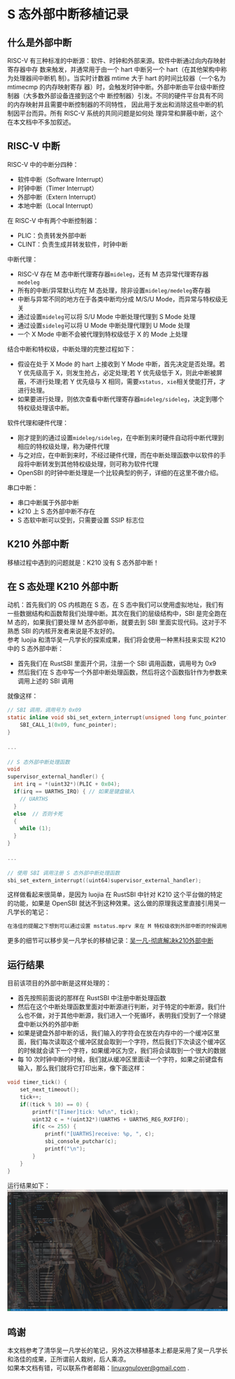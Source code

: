 # S 态外部中断移植记录

## 什么是外部中断
RISC-V 有三种标准的中断源：软件、时钟和外部来源。软件中断通过向内存映射寄存器中存
数来触发，并通常用于由一个 hart 中断另一个 hart（在其他架构中称为处理器间中断机
制）。当实时计数器 mtime 大于 hart 的时间比较器（一个名为 mtimecmp 的内存映射寄存
器）时，会触发时钟中断。外部中断由平台级中断控制器（大多数外部设备连接到这个中
断控制器）引发。不同的硬件平台具有不同的内存映射并且需要中断控制器的不同特性，
因此用于发出和消除这些中断的机制因平台而异。所有 RISC-V 系统的共同问题是如何处
理异常和屏蔽中断，这个在本文档中不多加叙述。  

## RISC-V 中断
RISC-V 中的中断分四种：  
+ 软件中断（Software Interrupt）
+ 时钟中断（Timer Interrupt）
+ 外部中断（Extern Interrupt）
+ 本地中断（Local Interrupt）

在 RISC-V 中有两个中断控制器：  
+ PLIC：负责转发外部中断
+ CLINT：负责生成并转发软件，时钟中断

中断代理：  
+ RISC-V 存在 M 态中断代理寄存器`mideleg`，还有 M 态异常代理寄存器`medeleg`
+ 所有的中断/异常默认均在 M 态处理，除非设置`mideleg/medeleg`寄存器
+ 中断与异常不同的地方在于各类中断均分成 M/S/U Mode，而异常与特权级无关
+ 通过设置`mideleg`可以将 S/U Mode 中断处理代理到 S Mode 处理
+ 通过设置`sideleg`可以将 U Mode 中断处理代理到 U Mode 处理
+ 一个 X Mode 中断不会被代理到特权级低于 X 的 Mode 上处理

结合中断和特权级，中断处理的完整过程如下：  
+ 假设在处于 X Mode 的 hart 上接收到 Y Mode 中断，首先决定是否处理。若 Y 优先级高于 X，则发生抢占，必定处理;若 Y 优先级低于 X，则此中断被屏蔽，不进行处理;若 Y 优先级与 X 相同，需要`xstatus, xie`相关使能打开，才进行处理。  
+ 如果要进行处理，则依次查看中断代理寄存器`mideleg/sideleg`，决定到哪个特权级处理该中断。  

软件代理和硬件代理：  
+ 刚才提到的通过设置`mideleg/sideleg`，在中断到来时硬件自动将中断代理到相应的特权级处理，称为硬件代理
+ 与之对应，在中断到来时，不经过硬件代理，而在中断处理函数中以软件的手段将中断转发到其他特权级处理，则可称为软件代理
+ OpenSBI 的时钟中断处理是一个比较典型的例子，详细的在这里不做介绍。  

串口中断：  
+ 串口中断属于外部中断
+ k210 上 S 态外部中断不存在
+ S 态软中断可以受到，只需要设置 SSIP 标志位

## K210 外部中断
移植过程中遇到的问题就是：K210 没有 S 态外部中断！  

## 在 S 态处理 K210 外部中断
动机：首先我们的 OS 内核跑在 S 态，在 S 态中我们可以使用虚拟地址，我们有一些数据结构和函数帮我们处理中断。其次在我们的层级结构中，SBI 是完全跑在 M 态的，如果我们要处理 M 态外部中断，就要去到 SBI 里面实现代码。这对于不熟悉 SBI 的内核开发者来说是不友好的。  
参考 luojia 和清华吴一凡学长的探索成果，我们将会使用一种黒科技来实现 K210 中的 S 态外部中断：  
+ 首先我们在 RustSBI 里面开个洞，注册一个 SBI 调用函数，调用号为 0x9
+ 然后我们在 S 态中写一个外部中断处理函数，然后将这个函数指针作为参数来调用上述的 SBI 调用

就像这样：  
```C
// SBI 调用，调用号为 0x09
static inline void sbi_set_extern_interrupt(unsigned long func_pointer) {
	SBI_CALL_1(0x09, func_pointer);
}

...

// S 态外部中断处理函数
void
supervisor_external_handler() {
  int irq = *(uint32*)(PLIC + 0x04);
  if(irq == UARTHS_IRQ) { // 如果是键盘输入
    // UARTHS
  }
  else  // 否则卡死
  {
    while (1);
  }
}

...

// 使用 SBI 调用注册 S 态外部中断处理函数
sbi_set_extern_interrupt((uint64)supervisor_external_handler);
```

这样做看起来很简单，是因为 luojia 在 RustSBI 中针对 K210 这个平台做的特定的功能，如果是 OpenSBI 就达不到这种效果。这么做的原理我这里直接引用吴一凡学长的笔记：  
```Markdown
在洛佳的提醒之下想到可以通过设置 mstatus.mprv 来在 M 特权级收到外部中断的时候调用 S 特权级编写的处理函数 devintr，这样无需手动查页表就能访问 S 特权级的数据结构，且 K210 和 qemu 两个平台之间的差别比较小。只需在 k210 平台上引入一个新的 sbi_call 将 devintr 入口点传给 M 特权级的 RustSBI 即可。
```
更多的细节可以移步吴一凡学长的移植记录：[吴一凡-彻底解决k210外部中断](https://github.com/wyfcyx/osnotes/blob/master/book/%E5%BD%BB%E5%BA%95%E8%A7%A3%E5%86%B3k210%E5%A4%96%E9%83%A8%E4%B8%AD%E6%96%AD.md)  

## 运行结果
目前该项目的外部中断是这样处理的：  
+ 首先按照前面说的那样在 RustSBI 中注册中断处理函数
+ 然后在这个中断处理函数里面对中断源进行判断，对于特定的中断源，我们什么也不做，对于其他中断源，我们进入一个死循环，表明我们受到了一个除键盘中断以外的外部中断
+ 如果是键盘外部中断的话，我们输入的字符会在放在内存中的一个缓冲区里面，我们每次读取这个缓冲区就会取到一个字符，然后我们下次读这个缓冲区的时候就会读下一个字符，如果缓冲区为空，我们将会读取到一个很大的数据
+ 每 10 次时钟中断的时候，我们就从缓冲区里面读一个字符，如果之前键盘有输入，那么我们就将它打印出来，像下面这样：  
```C
void timer_tick() {
    set_next_timeout();
    tick++;
    if((tick % 10) == 0) {
        printf("[Timer]tick: %d\n", tick);
        uint32 c = *(uint32*)(UARTHS + UARTHS_REG_RXFIFO);
        if(c <= 255) {
            printf("[UARTHS]receive: %p, ", c);
            sbi_console_putchar(c);
            printf("\n");
        }
    }
}
```

运行结果如下：  
![S态外部中断](./img/s_extern_interrupt.png)  

## 鸣谢
本文档参考了清华吴一凡学长的笔记，另外这次移植基本上都是采用了吴一凡学长和洛佳的成果，正所谓前人栽树，后人乘凉。  
如果本文档有错，可以联系作者邮箱：linuxgnulover@gmail.com .  

